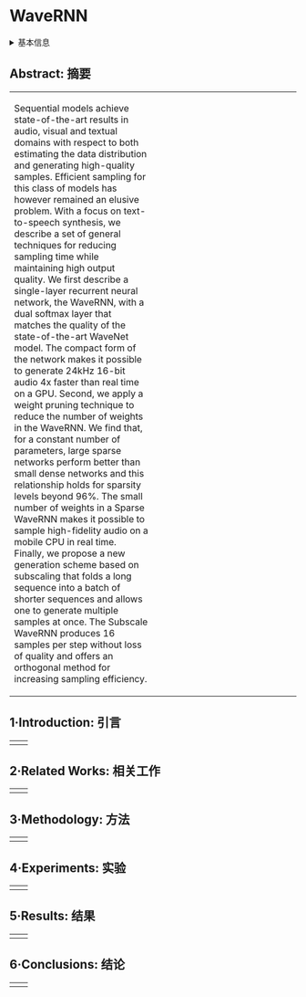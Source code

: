 # WaveRNN

<details>
<summary>基本信息</summary>

- 标题: "Efficient Neural Audio Synthesis"
- 作者:
  - 01 Nal Kalchbrenner,
  - 02 Erich Elsen,
  - 03 Karen Simonyan,
  - 04 Seb Noury,
  - 05 Norman Casagrande,
  - 06 Edward Lockhart,
  - 07 Florian Stimberg,
  - 08 Aaron van den Oord,
  - 09 Sander Dieleman,
  - 10 Koray Kavukcuoglu
- 链接:
  - [ArXiv](https://arxiv.org/abs/1802.08435)
  - [Publication](https://proceedings.mlr.press/v80/kalchbrenner18a.html)
  - [Github]()
  - [Demo]()
- 文件:
  - [ArXiv](_PDF/1802.08435v2__WaveRNN__Efficient_Neural_Audio_Synthesis.pdf)
  - [Publication](_PDF/1802.08435p0__WaveRNN__ICML2018.pdf)

</details>

## Abstract: 摘要

<table><tr><td width="50%">

Sequential models achieve state-of-the-art results in audio, visual and textual domains with respect to both estimating the data distribution and generating high-quality samples.
Efficient sampling for this class of models has however remained an elusive problem.
With a focus on text-to-speech synthesis, we describe a set of general techniques for reducing sampling time while maintaining high output quality.
We first describe a single-layer recurrent neural network, the WaveRNN, with a dual softmax layer that matches the quality of the state-of-the-art WaveNet model.
The compact form of the network makes it possible to generate 24kHz 16-bit audio 4x faster than real time on a GPU.
Second, we apply a weight pruning technique to reduce the number of weights in the WaveRNN.
We find that, for a constant number of parameters, large sparse networks perform better than small dense networks and this relationship holds for sparsity levels beyond 96%.
The small number of weights in a Sparse WaveRNN makes it possible to sample high-fidelity audio on a mobile CPU in real time.
Finally, we propose a new generation scheme based on subscaling that folds a long sequence into a batch of shorter sequences and allows one to generate multiple samples at once.
The Subscale WaveRNN produces 16 samples per step without loss of quality and offers an orthogonal method for increasing sampling efficiency.

</td><td>

</td></tr></table>

## 1·Introduction: 引言

<table><tr><td width="50%">

</td><td>

</td></tr></table>

## 2·Related Works: 相关工作

<table><tr><td width="50%">

</td><td>

</td></tr></table>

## 3·Methodology: 方法

<table><tr><td width="50%">

</td><td>

</td></tr></table>

## 4·Experiments: 实验

<table><tr><td width="50%">

</td><td>

</td></tr></table>

## 5·Results: 结果

<table><tr><td width="50%">

</td><td>

</td></tr></table>

## 6·Conclusions: 结论

<table><tr><td width="50%">

</td><td>

</td></tr></table>
